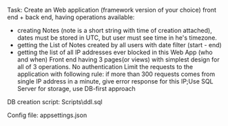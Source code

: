 ﻿Task:
Create an Web application (framework version of your choice) front end + back end, having operations available:
- creating Notes (note is a short string with time of creation attached), dates must be stored in UTC, but user must see time in he's timezone.
- getting the List of Notes created by all users with date filter (start - end)
- getting the list of all IP addresses ever blocked in this Web App (who and when) Front end having 3 pages(or views) with simplest design for all of 3 operations.
No authentication
Limit the requests to the application with following rule:
if more than 300 requests comes from single IP address in a minute, give error response for this IP;Use SQL Server for storage, use DB-first approach

DB creation script:
Scripts\ddl.sql

Config file: 
appsettings.json